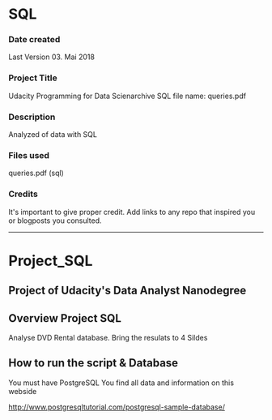# SQL
### Date created
Last Version 03. Mai 2018

### Project Title
Udacity Programming for Data Scienarchive
SQL file name: queries.pdf
### Description
Analyzed of data with SQL

### Files used
queries.pdf (sql)

### Credits
It's important to give proper credit. Add links to any repo that inspired you or blogposts you consulted.

----------------

# Project_SQL
## Project of Udacity's Data Analyst Nanodegree 

## Overview Project SQL
Analyse DVD Rental database. Bring the resulats to 4 Sildes  

## How to run the script & Database
You must have PostgreSQL You find all data and information on this webside

http://www.postgresqltutorial.com/postgresql-sample-database/
